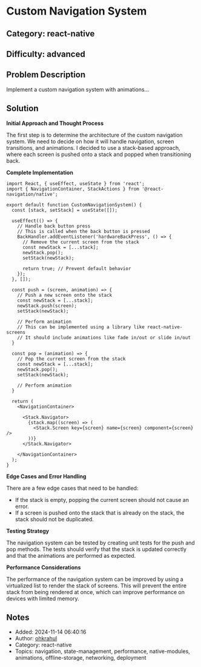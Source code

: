# Custom Navigation System

## Category: react-native
## Difficulty: advanced

## Problem Description
Implement a custom navigation system with animations...

## Solution
**Initial Approach and Thought Process**

The first step is to determine the architecture of the custom navigation system. We need to decide on how it will handle navigation, screen transitions, and animations. I decided to use a stack-based approach, where each screen is pushed onto a stack and popped when transitioning back.

**Complete Implementation**

```
import React, { useEffect, useState } from 'react';
import { NavigationContainer, StackActions } from '@react-navigation/native';

export default function CustomNavigationSystem() {
  const [stack, setStack] = useState([]);

  useEffect(() => {
    // Handle back button press
    // This is called when the back button is pressed
    BackHandler.addEventListener('hardwareBackPress', () => {
      // Remove the current screen from the stack
      const newStack = [...stack];
      newStack.pop();
      setStack(newStack);

      return true; // Prevent default behavior
    });
  }, []);

  const push = (screen, animation) => {
    // Push a new screen onto the stack
    const newStack = [...stack];
    newStack.push(screen);
    setStack(newStack);

    // Perform animation
    // This can be implemented using a library like react-native-screens
    // It should include animations like fade in/out or slide in/out
  }

  const pop = (animation) => {
    // Pop the current screen from the stack
    const newStack = [...stack];
    newStack.pop();
    setStack(newStack);

    // Perform animation
  }

  return (
    <NavigationContainer>

      <Stack.Navigator>
        {stack.map((screen) => (
          <Stack.Screen key={screen} name={screen} component={screen} />
        ))}
      </Stack.Navigator>

    </NavigationContainer>
  );
}
```

**Edge Cases and Error Handling**

There are a few edge cases that need to be handled:

* If the stack is empty, popping the current screen should not cause an error.
* If a screen is pushed onto the stack that is already on the stack, the stack should not be duplicated.

**Testing Strategy**

The navigation system can be tested by creating unit tests for the push and pop methods. The tests should verify that the stack is updated correctly and that the animations are performed as expected.

**Performance Considerations**

The performance of the navigation system can be improved by using a virtualized list to render the stack of screens. This will prevent the entire stack from being rendered at once, which can improve performance on devices with limited memory.

## Notes
- Added: 2024-11-14 06:40:16
- Author: [ohkrahul](https://github.com/ohkrahul)
- Category: react-native
- Topics: navigation, state-management, performance, native-modules, animations, offline-storage, networking, deployment
